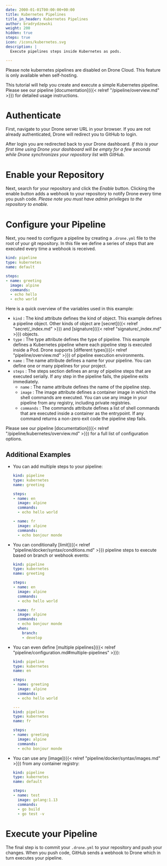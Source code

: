 ```yaml
---
date: 2000-01-01T00:00:00+00:00
title: Kubernetes Pipelines
title_in_header: Kubernetes Pipelines
author: bradrydzewski
weight: 200
hidden: true
steps: true
icon: /icons/kubernetes.svg
description: |
  Execute pipelines steps inside Kubernetes as pods.

---
```


<div class="alert">
Please note kubernetes pipelines are disabled on Drone Cloud. This feature is only available when self-hosting.
</div>

This tutorial will help you create and execute a simple Kubernetes pipeline. Please see our pipeline [documentation]({{< relref "/pipeline/overview.md" >}}) for detailed usage instructions.

# Authenticate

First, navigate to your Drone server URL in your browser. If you are not already authenticated, Drone will redirect you to GitHub to login.

After login you are redirected back to your Drone dashboard. _If this is your first time using Drone your dashboard will be empty for a few seconds while Drone synchronizes your repository list with GitHub._

# Enable your Repository

Next, search for your repository and click the _Enable_ button. Clicking the enable button adds a webhook to your repository to notify Drone every time you push code. _Please note you must have admin privileges to the repository to enable._

# Configure your Pipeline

Next, you need to configure a pipeline by creating a `.drone.yml` file to the root of your git repository. In this file we define a series of steps that are executed every time a webhook is received.

```yaml {linenos=table}
kind: pipeline
type: kubernetes
name: default

steps:
- name: greeting
  image: alpine
  commands:
  - echo hello
  - echo world
```

Here is a quick overview of the variables used in this example:

* `kind`
  : The kind attribute defines the kind of object. This example defines a pipeline object. Other kinds of object are [secret]({{< relref "secret/_index.md" >}}) and [signature]({{< relref "signature/_index.md" >}}) objects.
* `type`
  : The type attribute defines the type of pipeline. This example defines a Kubernetes pipeline where each pipeline step is executed inside a Pod. Drone supports [different types]({{< relref "pipeline/overview.md" >}}) of pipeline execution environments.
* `name`
  : The name attribute defines a name for your pipeline. You can define one or many pipelines for your project.
* `steps`
  : The steps section defines an array of pipeline steps that are executed serially. If any step in the pipeline fails, the pipeline exits immediately.
  * `name`
    : The name attribute defines the name of the pipeline step.
  * `image`
    : The image attribute defines a container image in which the shell commands are executed. You can use any image in your pipeline from any registry, including private registries.
  * `commands`
    : The commands attribute defines a list of shell commands that are executed inside a container as the entrypoint. If any command returns a non-zero exit code the pipeline step fails.

Please see our pipeline [documentation]({{< relref "/pipeline/kubernetes/overview.md" >}}) for a full list of configuration options.

## Additional Examples

* You can add multiple steps to your pipeline:

    ```yaml
    kind: pipeline
    type: kubernetes
    name: greeting

    steps:
    - name: en
      image: alpine
      commands:
      - echo hello world

    - name: fr
      image: alpine
      commands:
      - echo bonjour monde
    ```

* You can conditionally [limit]({{< relref "pipeline/docker/syntax/conditions.md" >}}) pipeline steps to execute based on branch or webhook events:

    ```yaml  {linenos=table, hl_lines=["15-17"]}
    kind: pipeline
    type: kubernetes
    name: greeting

    steps:
    - name: en
      image: alpine
      commands:
      - echo hello world

    - name: fr
      image: alpine
      commands:
      - echo bonjour monde
      when:
        branch:
        - develop
    ```

* You can even define [multiple pipelines]({{< relref "pipeline/configuration.md#multiple-pipelines" >}}):

    ```yaml {linenos=table, hl_lines=["5-20"]}
    kind: pipeline
    type: kubernetes
    name: en

    steps:
    - name: greeting
      image: alpine
      commands:
      - echo hello world

    ---
    kind: pipeline
    type: kubernetes
    name: fr

    steps:
    - name: greeting
      image: alpine
      commands:
      - echo bonjour monde
    ```

* You can use any [image]({{< relref "pipeline/docker/syntax/images.md" >}}) from any container registry:

    ```yaml
    kind: pipeline
    type: kubernetes
    name: default

    steps:
    - name: test
      image: golang:1.13
      commands:
      - go build
      - go test -v
    ```

# Execute your Pipeline

The final step is to commit your `.drone.yml` to your repository and push your changes. When you push code, GitHub sends a webhook to Drone which in turn executes your pipeline.
